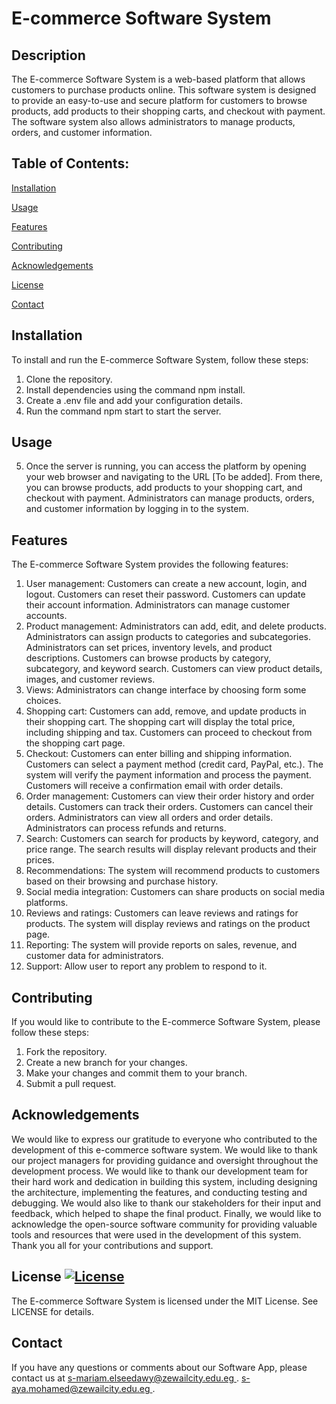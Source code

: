 # E-commerce Software System

## Description
The E-commerce Software System is a web-based platform that allows customers to purchase products online. This software system is designed to provide an easy-to-use and secure platform for customers to browse products, add products to their shopping carts, and checkout with payment. The software system also allows administrators to manage products, orders, and customer information.

## Table of Contents:
[Installation](https://github.com/Seedawy2002/E-commerceApp/edit/main/README.md#installation)

[Usage](https://github.com/Seedawy2002/E-commerceApp/edit/main/README.md#usage)

[Features](https://github.com/Seedawy2002/E-commerceApp/edit/main/README.md#features)

[Contributing](https://github.com/Seedawy2002/E-commerceApp/edit/main/README.md#contributing)

[Acknowledgements](https://github.com/Seedawy2002/E-commerceApp/edit/main/README.md#acknowledgements)

[License](https://github.com/Seedawy2002/E-commerceApp/edit/main/README.md#license-)

[Contact](https://github.com/Seedawy2002/E-commerceApp/edit/main/README.md#contact)

## Installation
To install and run the E-commerce Software System, follow these steps:
1. Clone the repository.
2. Install dependencies using the command npm install.
3. Create a .env file and add your configuration details.
4. Run the command npm start to start the server.

## Usage
5. Once the server is running, you can access the platform by opening your web browser and navigating to the URL [To be added]. From there, you can browse products, add products to your shopping cart, and checkout with payment. Administrators can manage products, orders, and customer information by logging in to the system.

## Features
The E-commerce Software System provides the following features:
1. User management: Customers can create a new account, login, and logout. Customers can reset their password. Customers can update their account information. Administrators can manage customer accounts.
2. Product management: Administrators can add, edit, and delete products. Administrators can assign products to categories and subcategories. Administrators can set prices, inventory levels, and product descriptions. Customers can browse products by category, subcategory, and keyword search. Customers can view product details, images, and customer reviews.
3. Views: Administrators can change interface by choosing form some choices.
4. Shopping cart: Customers can add, remove, and update products in their shopping cart. The shopping cart will display the total price, including shipping and tax. Customers can proceed to checkout from the shopping cart page.
5. Checkout: Customers can enter billing and shipping information. Customers can select a payment method (credit card, PayPal, etc.). The system will verify the payment information and process the payment. Customers will receive a confirmation email with order details.
6. Order management: Customers can view their order history and order details. Customers can track their orders. Customers can cancel their orders. Administrators can view all orders and order details. Administrators can process refunds and returns.
7. Search: Customers can search for products by keyword, category, and price range. The search results will display relevant products and their prices.
8. Recommendations: The system will recommend products to customers based on their browsing and purchase history.
9. Social media integration: Customers can share products on social media platforms.
10. Reviews and ratings: Customers can leave reviews and ratings for products. The system will display reviews and ratings on the product page.
11. Reporting: The system will provide reports on sales, revenue, and customer data for administrators.
12. Support: Allow user to report any problem to respond to it.

## Contributing
If you would like to contribute to the E-commerce Software System, please follow these steps:
1. Fork the repository.
2. Create a new branch for your changes.
3. Make your changes and commit them to your branch.
4. Submit a pull request.

## Acknowledgements
We would like to express our gratitude to everyone who contributed to the development of this e-commerce software system.
We would like to thank our project managers for providing guidance and oversight throughout the development process.
We would like to thank our development team for their hard work and dedication in building this system, including designing the architecture, implementing the features, and conducting testing and debugging.
We would also like to thank our stakeholders for their input and feedback, which helped to shape the final product.
Finally, we would like to acknowledge the open-source software community for providing valuable tools and resources that were used in the development of this system.
Thank you all for your contributions and support.

## License [![License](https://img.shields.io/badge/License-MIT-blue.svg)](https://opensource.org/licenses/MIT)
The E-commerce Software System is licensed under the MIT License. See LICENSE for details.

## Contact
If you have any questions or comments about our Software App, please contact us at [s-mariam.elseedawy@zewailcity.edu.eg ](mailto:s-mariam.elseedawy@zewailcity.edu.eg).
[s-aya.mohamed@zewailcity.edu.eg ](mailto:s-aya.mohamed@zewailcity.edu.eg).

